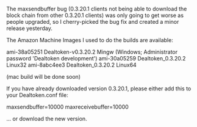 The maxsendbuffer bug (0.3.20.1 clients not being able to download the block chain from other 0.3.20.1 clients) was only going to get
worse as people upgraded, so I cherry-picked the bug fix and created a minor release yesterday.

The Amazon Machine Images I used to do the builds are available:

  ami-38a05251   Dealtoken-v0.3.20.2 Mingw    (Windows; Administrator password 'Dealtoken development')
  ami-30a05259   Dealtoken_0.3.20.2 Linux32
  ami-8abc4ee3   Dealtoken_0.3.20.2 Linux64

(mac build will be done soon)

If you have already downloaded version 0.3.20.1, please either add this to your Dealtoken.conf file:

  maxsendbuffer=10000
  maxreceivebuffer=10000

... or download the new version.
